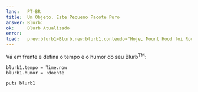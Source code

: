 ```yaml
---
lang:   PT-BR
title:  Um Objeto, Este Pequeno Pacote Puro
answer: Blurb:
ok:     Blurb Atualizado
error:  
load:   prev;blurb1=Blurb.new;blurb1.conteudo="Hoje, Mount Hood foi Roubado!"
---
```


Vá em frente e defina o tempo e o humor do seu Blurb<sup>TM</sup>:

    blurb1.tempo = Time.now
    blurb1.humor = :doente

    puts blurb1
